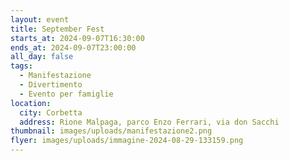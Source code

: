 ```yaml
---
layout: event
title: September Fest
starts_at: 2024-09-07T16:30:00
ends_at: 2024-09-07T23:00:00
all_day: false
tags:
  - Manifestazione
  - Divertimento
  - Evento per famiglie
location:
  city: Corbetta
  address: Rione Malpaga, parco Enzo Ferrari, via don Sacchi
thumbnail: images/uploads/manifestazione2.png
flyer: images/uploads/immagine-2024-08-29-133159.png
---
```

